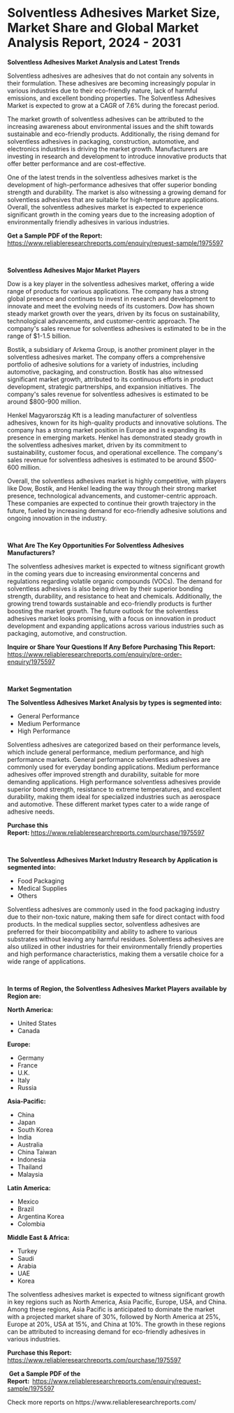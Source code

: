 <p><h1>Solventless Adhesives Market Size, Market Share and Global Market Analysis Report, 2024 - 2031</h1></p><p><strong>Solventless Adhesives Market Analysis and Latest Trends</strong></p>
<p><p>Solventless adhesives are adhesives that do not contain any solvents in their formulation. These adhesives are becoming increasingly popular in various industries due to their eco-friendly nature, lack of harmful emissions, and excellent bonding properties. The Solventless Adhesives Market is expected to grow at a CAGR of 7.6% during the forecast period.</p><p>The market growth of solventless adhesives can be attributed to the increasing awareness about environmental issues and the shift towards sustainable and eco-friendly products. Additionally, the rising demand for solventless adhesives in packaging, construction, automotive, and electronics industries is driving the market growth. Manufacturers are investing in research and development to introduce innovative products that offer better performance and are cost-effective.</p><p>One of the latest trends in the solventless adhesives market is the development of high-performance adhesives that offer superior bonding strength and durability. The market is also witnessing a growing demand for solventless adhesives that are suitable for high-temperature applications. Overall, the solventless adhesives market is expected to experience significant growth in the coming years due to the increasing adoption of environmentally friendly adhesives in various industries.</p></p>
<p><strong>Get a Sample PDF of the Report:&nbsp;</strong> <a href="https://www.reliableresearchreports.com/enquiry/request-sample/1975597">https://www.reliableresearchreports.com/enquiry/request-sample/1975597</a></p>
<p>&nbsp;</p>
<p><strong>Solventless Adhesives Major Market Players</strong></p>
<p><p>Dow is a key player in the solventless adhesives market, offering a wide range of products for various applications. The company has a strong global presence and continues to invest in research and development to innovate and meet the evolving needs of its customers. Dow has shown steady market growth over the years, driven by its focus on sustainability, technological advancements, and customer-centric approach. The company's sales revenue for solventless adhesives is estimated to be in the range of $1-1.5 billion.</p><p>Bostik, a subsidiary of Arkema Group, is another prominent player in the solventless adhesives market. The company offers a comprehensive portfolio of adhesive solutions for a variety of industries, including automotive, packaging, and construction. Bostik has also witnessed significant market growth, attributed to its continuous efforts in product development, strategic partnerships, and expansion initiatives. The company's sales revenue for solventless adhesives is estimated to be around $800-900 million.</p><p>Henkel Magyarország Kft is a leading manufacturer of solventless adhesives, known for its high-quality products and innovative solutions. The company has a strong market position in Europe and is expanding its presence in emerging markets. Henkel has demonstrated steady growth in the solventless adhesives market, driven by its commitment to sustainability, customer focus, and operational excellence. The company's sales revenue for solventless adhesives is estimated to be around $500-600 million.</p><p>Overall, the solventless adhesives market is highly competitive, with players like Dow, Bostik, and Henkel leading the way through their strong market presence, technological advancements, and customer-centric approach. These companies are expected to continue their growth trajectory in the future, fueled by increasing demand for eco-friendly adhesive solutions and ongoing innovation in the industry.</p></p>
<p>&nbsp;</p>
<p><strong>What Are The Key Opportunities For Solventless Adhesives Manufacturers?</strong></p>
<p><p>The solventless adhesives market is expected to witness significant growth in the coming years due to increasing environmental concerns and regulations regarding volatile organic compounds (VOCs). The demand for solventless adhesives is also being driven by their superior bonding strength, durability, and resistance to heat and chemicals. Additionally, the growing trend towards sustainable and eco-friendly products is further boosting the market growth. The future outlook for the solventless adhesives market looks promising, with a focus on innovation in product development and expanding applications across various industries such as packaging, automotive, and construction.</p></p>
<p><strong>Inquire or Share Your Questions If Any Before Purchasing This Report:</strong> <a href="https://www.reliableresearchreports.com/enquiry/pre-order-enquiry/1975597">https://www.reliableresearchreports.com/enquiry/pre-order-enquiry/1975597</a></p>
<p>&nbsp;</p>
<p><strong>Market Segmentation</strong></p>
<p><strong>The Solventless Adhesives Market Analysis by types is segmented into:</strong></p>
<p><ul><li>General Performance</li><li>Medium Performance</li><li>High Performance</li></ul></p>
<p><p>Solventless adhesives are categorized based on their performance levels, which include general performance, medium performance, and high performance markets. General performance solventless adhesives are commonly used for everyday bonding applications. Medium performance adhesives offer improved strength and durability, suitable for more demanding applications. High performance solventless adhesives provide superior bond strength, resistance to extreme temperatures, and excellent durability, making them ideal for specialized industries such as aerospace and automotive. These different market types cater to a wide range of adhesive needs.</p></p>
<p><strong>Purchase this Report:&nbsp;</strong><a href="https://www.reliableresearchreports.com/purchase/1975597">https://www.reliableresearchreports.com/purchase/1975597</a></p>
<p>&nbsp;</p>
<p><strong>The Solventless Adhesives Market Industry Research by Application is segmented into:</strong></p>
<p><ul><li>Food Packaging</li><li>Medical Supplies</li><li>Others</li></ul></p>
<p><p>Solventless adhesives are commonly used in the food packaging industry due to their non-toxic nature, making them safe for direct contact with food products. In the medical supplies sector, solventless adhesives are preferred for their biocompatibility and ability to adhere to various substrates without leaving any harmful residues. Solventless adhesives are also utilized in other industries for their environmentally friendly properties and high performance characteristics, making them a versatile choice for a wide range of applications.</p></p>
<p>&nbsp;</p>
<p><strong>In terms of Region, the Solventless Adhesives Market Players available by Region are:</strong></p>
<p>
    <p> <strong> North America: </strong>
        <ul>
            <li>United States</li>
            <li>Canada</li>
        </ul>
        </p> 
    <p> <strong> Europe: </strong>
        <ul>
            <li>Germany</li>
            <li>France</li>
            <li>U.K.</li>
            <li>Italy</li>
            <li>Russia</li>
        </ul>
        </p> 
    <p> <strong> Asia-Pacific: </strong>
        <ul>
            <li>China</li>
            <li>Japan</li>
            <li>South Korea</li>
            <li>India</li>
            <li>Australia</li>
            <li>China Taiwan</li>
            <li>Indonesia</li>
            <li>Thailand</li>
            <li>Malaysia</li>
        </ul>
        </p> 
    <p> <strong> Latin America: </strong>
        <ul>
            <li>Mexico</li>
            <li>Brazil</li>
            <li>Argentina Korea</li>
            <li>Colombia</li>
        </ul>
        </p> 
    <p> <strong> Middle East & Africa: </strong>
        <ul>
            <li>Turkey</li>
            <li>Saudi</li>
            <li>Arabia</li>
            <li>UAE</li>
            <li>Korea</li>
        </ul>
    </p>
    </p>
<p><p>The solventless adhesives market is expected to witness significant growth in key regions such as North America, Asia Pacific, Europe, USA, and China. Among these regions, Asia Pacific is anticipated to dominate the market with a projected market share of 30%, followed by North America at 25%, Europe at 20%, USA at 15%, and China at 10%. The growth in these regions can be attributed to increasing demand for eco-friendly adhesives in various industries.</p></p>
<p><strong>Purchase this Report: </strong><a href="https://www.reliableresearchreports.com/purchase/1975597">https://www.reliableresearchreports.com/purchase/1975597</a></p>
<p>&nbsp;<strong>Get a Sample PDF of the Report:&nbsp;&nbsp;</strong><a href="https://www.reliableresearchreports.com/enquiry/request-sample/1975597">https://www.reliableresearchreports.com/enquiry/request-sample/1975597</a></p>
<p><strong></strong></p>
<p>Check more reports on https://www.reliableresearchreports.com/</p>